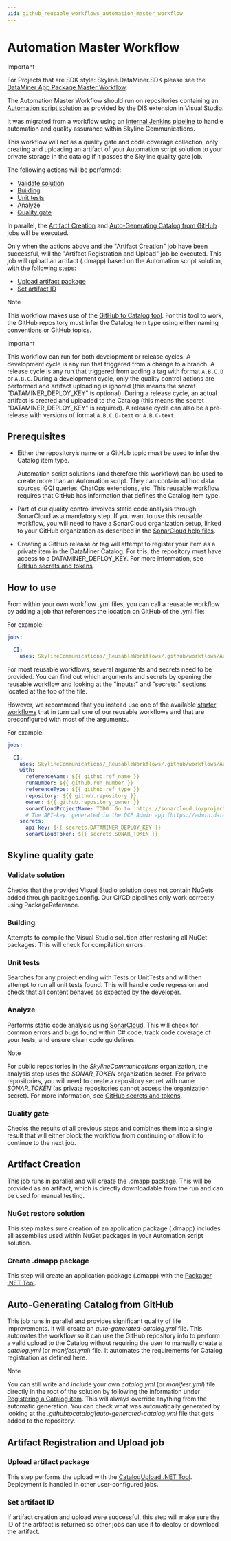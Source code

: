 ```yaml
---
uid: github_reusable_workflows_automation_master_workflow
---
```


# Automation Master Workflow

> [!IMPORTANT]
> For Projects that are SDK style: Skyline.DataMiner.SDK please see the [DataMiner App Package Master Workflow](xref:github_reusable_workflows_dataminer_app_packages_master_workflow).

The Automation Master Workflow should run on repositories containing an [Automation script solution](xref:Automation_scripts_as_a_Visual_Studio_solution) as provided by the DIS extension in Visual Studio.

It was migrated from a workflow using an [internal Jenkins pipeline](xref:Pipeline_stages_for_Automation_scripts) to handle automation and quality assurance within Skyline Communications.

This workflow will act as a quality gate and code coverage collection, only creating and uploading an artifact of your Automation script solution to your private storage in the catalog if it passes the Skyline quality gate job.

The following actions will be performed:

- [Validate solution](#validate-solution)
- [Building](#building)
- [Unit tests](#unit-tests)
- [Analyze](#analyze)
- [Quality gate](#quality-gate)

In parallel, the [Artifact Creation](#artifact-creation) and [Auto-Generating Catalog from GitHub](#auto-generating-catalog-from-github) jobs will be executed.

Only when the actions above and the "Artifact Creation" job have been successful, will the "Artifact Registration and Upload" job be executed. This job will upload an artifact (.dmapp) based on the Automation script solution, with the following steps:

- [Upload artifact package](#upload-artifact-package)
- [Set artifact ID](#set-artifact-id)

> [!NOTE]
> This workflow makes use of the [GitHub to Catalog tool](xref:github_reusable_workflows#github-to-catalog-tool). For this tool to work, the GitHub repository must infer the Catalog item type using either naming conventions or GitHub topics.

> [!IMPORTANT]
> This workflow can run for both development or release cycles. A development cycle is any run that triggered from a change to a branch. A release cycle is any run that triggered from adding a tag with format `A.B.C.D` or `A.B.C`. During a development cycle, only the quality control actions are performed and artifact uploading is ignored (this means the secret "DATAMINER_DEPLOY_KEY" is optional). During a release cycle, an actual artifact is created and uploaded to the Catalog (this means the secret "DATAMINER_DEPLOY_KEY" is required). A release cycle can also be a pre-release with versions of format `A.B.C.D-text` or `A.B.C-text`.

## Prerequisites

- Either the repository’s name or a GitHub topic must be used to infer the Catalog item type.

  Automation script solutions (and therefore this workflow) can be used to create more than an Automation script. They can contain ad hoc data sources, GQI queries, ChatOps extensions, etc. This reusable workflow requires that GitHub has information that defines the Catalog item type.

- Part of our quality control involves static code analysis through SonarCloud as a mandatory step. If you want to use this reusable workflow, you will need to have a SonarCloud organization setup, linked to your GitHub organization as described in the [SonarCloud help files](https://docs.sonarsource.com/sonarcloud/getting-started/github/).

- Creating a GitHub release or tag will attempt to register your item as a private item in the DataMiner Catalog. For this, the repository must have access to a DATAMINER_DEPLOY_KEY. For more information, see [GitHub secrets and tokens](xref:GitHub_Secrets).

## How to use

From within your own workflow .yml files, you can call a reusable workflow by adding a job that references the location on GitHub of the .yml file:

For example:

```yml
jobs:

  CI:
    uses: SkylineCommunications/_ReusableWorkflows/.github/workflows/Automation Master Workflow.yml@main
```

For most reusable workflows, several arguments and secrets need to be provided. You can find out which arguments and secrets by opening the reusable workflow and looking at the "inputs:" and "secrets:" sections located at the top of the file.

However, we recommend that you instead use one of the available [starter workflows](xref:github_starter_workflows) that in turn call one of our reusable workflows and that are preconfigured with most of the arguments.

For example:

```yml
jobs:

  CI:
    uses: SkylineCommunications/_ReusableWorkflows/.github/workflows/Automation Master Workflow.yml@main
    with:
      referenceName: ${{ github.ref_name }}
      runNumber: ${{ github.run_number }}
      referenceType: ${{ github.ref_type }}
      repository: ${{ github.repository }}
      owner: ${{ github.repository_owner }}
      sonarCloudProjectName: TODO: Go to 'https://sonarcloud.io/projects/create' and create a project. Then enter the id of the project as mentioned in the SonarCloud project URL here.
      # The API-key: generated in the DCP Admin app (https://admin.dataminer.services/) as authentication for a certain DataMiner System.
    secrets:
      api-key: ${{ secrets.DATAMINER_DEPLOY_KEY }}
      sonarCloudToken: ${{ secrets.SONAR_TOKEN }}
```

## Skyline quality gate

### Validate solution

Checks that the provided Visual Studio solution does not contain NuGets added through packages.config. Our CI/CD pipelines only work correctly using PackageReference.

### Building

Attempts to compile the Visual Studio solution after restoring all NuGet packages. This will check for compilation errors.

### Unit tests

Searches for any project ending with Tests or UnitTests and will then attempt to run all unit tests found. This will handle code regression and check that all content behaves as expected by the developer.

### Analyze

Performs static code analysis using [SonarCloud](https://www.sonarsource.com/products/sonarcloud/). This will check for common errors and bugs found within C# code, track code coverage of your tests, and ensure clean code guidelines.

> [!NOTE]
> For public repositories in the *SkylineCommunications* organization, the analysis step uses the *SONAR_TOKEN* organization secret. For private repositories, you will need to create a repository secret with name *SONAR_TOKEN* (as private repositories cannot access the organization secret). For more information, see [GitHub secrets and tokens](xref:GitHub_Secrets).

### Quality gate

Checks the results of all previous steps and combines them into a single result that will either block the workflow from continuing or allow it to continue to the next job.

## Artifact Creation

This job runs in parallel and will create the .dmapp package. This will be provided as an artifact, which is directly downloadable from the run and can be used for manual testing.

### NuGet restore solution

This step makes sure creation of an application package (.dmapp) includes all assemblies used within NuGet packages in your Automation script solution.

### Create .dmapp package

This step will create an application package (.dmapp) with the [Packager .NET Tool](https://www.nuget.org/packages/Skyline.DataMiner.CICD.Tools.Packager).

## Auto-Generating Catalog from GitHub

This job runs in parallel and provides significant quality of life improvements. It will create an *auto-generated-catalog.yml* file. This automates the workflow so it can use the GitHub repository info to perform a valid upload to the Catalog without requiring the user to manually create a *catalog.yml* (or *manifest.yml*) file. It automates the requirements for Catalog registration as defined here.

> [!NOTE]
> You can still write and include your own *catalog.yml* (or *manifest.yml*) file directly in the root of the solution by following the information under [Registering a Catalog item](xref:Register_Catalog_Item). This will always override anything from the automatic generation. You can check what was automatically generated by looking at the *.githubtocatalog\auto-generated-catalog.yml* file that gets added to the repository.

## Artifact Registration and Upload job

### Upload artifact package

This step performs the upload with the [CatalogUpload .NET Tool](https://www.nuget.org/packages/Skyline.DataMiner.CICD.Tools.CatalogUpload). Deployment is handled in other user-configured jobs.

### Set artifact ID

If artifact creation and upload were successful, this step will make sure the ID of the artifact is returned so other jobs can use it to deploy or download the artifact.
